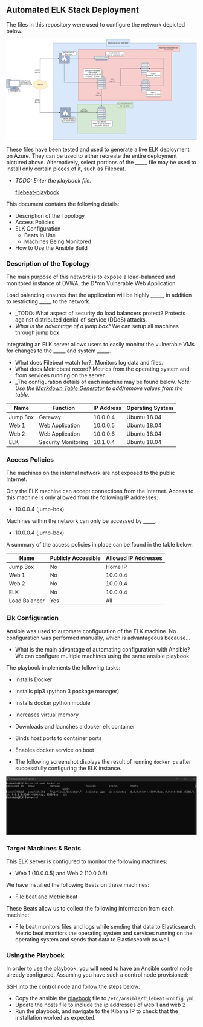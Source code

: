 ## Automated ELK Stack Deployment 

The files in this repository were used to configure the network depicted below. 

![ELK-Project](diagrams/ELK-Project_Final_Draft.jpg)

These files have been tested and used to generate a live ELK deployment on Azure. They can be used to either recreate the entire deployment pictured above. Alternatively, select portions of the _____ file may be used to install only certain pieces of it, such as Filebeat.

  - _TODO: Enter the playbook file._

    [filebeat-playbook](https://github.com/aidenk1m/scripts/blob/main/ansible/Filebeat/filebeat-playbook-yml_script)

This document contains the following details:
- Description of the Topology
- Access Policies
- ELK Configuration
  - Beats in Use
  - Machines Being Monitored
- How to Use the Ansible Build


### Description of the Topology

The main purpose of this network is to expose a load-balanced and monitored instance of DVWA, the D*mn Vulnerable Web Application.

Load balancing ensures that the application will be highly _____, in addition to restricting _____ to the network.
- _TODO: What aspect of security do load balancers protect?  Protects against distributed denial-of-service (DDoS) attacks.
- _What is the advantage of a jump box?_ We can setup all machines through jump box.

Integrating an ELK server allows users to easily monitor the vulnerable VMs for changes to the _____ and system _____.
- What does Filebeat watch for?_  Monitors log data and files.
- What does Metricbeat record? Metrics from the operating system and from services running on the server.
- _The configuration details of each machine may be found below.
  _Note: Use the [Markdown Table Generator](http://www.tablesgenerator.com/markdown_tables) to add/remove values from the table_.

| Name     | Function            | IP Address | Operating System |
| -------- | ------------------- | ---------- | ---------------- |
| Jump Box | Gateway             | 10.0.0.4   | Ubuntu 18.04     |
| Web 1    | Web Application     | 10.0.0.5   | Ubuntu 18.04     |
| Web 2    | Web Application     | 10.0.0.6   | Ubuntu 18.04     |
| ELK      | Security Monitoring | 10.1.0.4   | Ubuntu 18.04     |

### Access Policies

The machines on the internal network are not exposed to the public Internet. 

Only the ELK machine can accept connections from the Internet. Access to this machine is only allowed from the following IP addresses:

- 10.0.0.4 (jump-box)

Machines within the network can only be accessed by _____.
- 10.0.0.4 (jump-box)

A summary of the access policies in place can be found in the table below.

| Name          | Publicly Accessible | Allowed IP Addresses |
| ------------- | ------------------- | -------------------- |
| Jump Box      | No                  | Home IP              |
| Web 1         | No                  | 10.0.0.4             |
| Web 2         | No                  | 10.0.0.4             |
| ELK           | No                  | 10.0.0.4             |
| Load Balancer | Yes                 | All                  |

### Elk Configuration

Ansible was used to automate configuration of the ELK machine. No configuration was performed manually, which is advantageous because...
-  What is the main advantage of automating configuration with Ansible? We can configure multiple machines using the same ansible playbook.

The playbook implements the following tasks:

- Installs Docker
- Installs pip3 (python 3 package manager)
- Installs docker python module
- Increases virtual memory
- Downloads and launches a docker elk container
- Binds host ports to container ports
- Enables docker service on boot 



- The following screenshot displays the result of running `docker ps` after successfully configuring the ELK instance.

![docker ps image](ansible/Images/sudo_docker_ps_in_project.jpg)

### Target Machines & Beats
This ELK server is configured to monitor the following machines:
- Web 1 (10.0.0.5) and Web 2 (10.0.0.6)

We have installed the following Beats on these machines:
- File beat and Metric beat

These Beats allow us to collect the following information from each machine:
- File beat monitors files and logs while sending that data to Elasticsearch. Metric beat monitors the operating system and services running on the operating system and sends that data to Elasticsearch as well. 

### Using the Playbook
In order to use the playbook, you will need to have an Ansible control node already configured. Assuming you have such a control node provisioned: 

SSH into the control node and follow the steps below:
- Copy the ansible the [playbook](https://github.com/aidenk1m/scripts/blob/main/ansible/Filebeat/filebeat-playbook-yml_script) file to `/etc/ansible/filebeat-config.yml`
- Update the hosts file to include the ip addresses of web 1 and web 2 
- Run the playbook, and navigate to the Kibana IP to check that the installation worked as expected.
